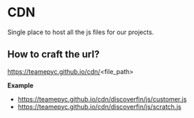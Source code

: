 # CDN
Single place to host all the js files for our projects.


## How to craft the url?

https://teamepyc.github.io/cdn/<file_path>

**Example**

- https://teamepyc.github.io/cdn/discoverfin/js/customer.js
- https://teamepyc.github.io/cdn/discoverfin/js/scratch.js

